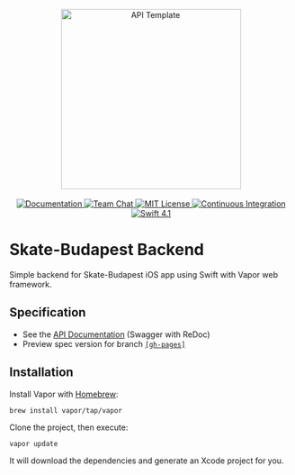 <p align="center">
<img src="https://user-images.githubusercontent.com/1342803/36623515-7293b4ec-18d3-11e8-85ab-4e2f8fb38fbd.png" width="320" alt="API Template">
<br>
<br>
<a href="http://docs.vapor.codes/3.0/">
<img src="http://img.shields.io/badge/read_the-docs-2196f3.svg" alt="Documentation">
</a>
<a href="https://discord.gg/vapor">
<img src="https://img.shields.io/discord/431917998102675485.svg" alt="Team Chat">
</a>
<a href="LICENSE">
<img src="http://img.shields.io/badge/license-MIT-brightgreen.svg" alt="MIT License">
</a>
<a href="https://circleci.com/gh/vapor/api-template">
<img src="https://circleci.com/gh/vapor/api-template.svg?style=shield" alt="Continuous Integration">
</a>
<a href="https://swift.org">
<img src="http://img.shields.io/badge/swift-4.1-brightgreen.svg" alt="Swift 4.1">
</a>
</p>

<!--
<img src="http://i.imgur.com/xxxxxxxxx.png" width="80px" />
-->
<h1>Skate-Budapest Backend</h1>

Simple backend for Skate-Budapest iOS app using Swift with Vapor web framework.

## Specification

- See the [API Documentation](https://balazs630.github.io/Skate-Budapest-Backend/) (Swagger with ReDoc)
- Preview spec version for branch [`[gh-pages]`](https://github.com/balazs630/Skate-Budapest-Backend/tree/gh-pages)


## Installation

Install Vapor with [Homebrew](https://brew.sh):
```
brew install vapor/tap/vapor
```

Clone the project, then execute:
```bash
vapor update
```

It will download the dependencies and generate an Xcode project for you.
